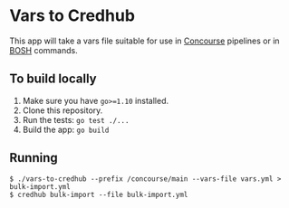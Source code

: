# Vars to Credhub

This app will take a vars file suitable for use in [Concourse](https://concourse-ci.org)
pipelines or in [BOSH](https://bosh.io) commands.

## To build locally
1. Make sure you have `go>=1.10` installed.
1. Clone this repository.
1. Run the tests: `go test ./...`
1. Build the app: `go build`

## Running
```shell
$ ./vars-to-credhub --prefix /concourse/main --vars-file vars.yml > bulk-import.yml
$ credhub bulk-import --file bulk-import.yml
```
